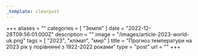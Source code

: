 ```yaml
---
_template: clearpost
---
```



+++
aliases = ""
categories = [ "Земля" ]
date = "2022-12-28T09:56:01.000Z"
description = ""
image = "/images/article-2023-world-uk.png"
tags = [ "2023", "клiмат", "мир" ]
title = "Прогноз температури на 2023 рік у порівнянні з 1922-2022 роками"
type = "post"
url = ""
+++


